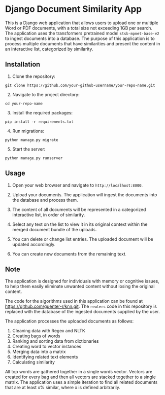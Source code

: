# Django Document Similarity App

This is a Django web application that allows users to upload one or multiple Word or PDF documents, with a total size not exceeding 1GB per search. The application uses the transformers pretrained model `stsb-mpnet-base-v2` to ingest documents into a database. The purpose of this application is to process multiple documents that have similarities and present the content in an interactive list, categorized by similarity.

## Installation

1. Clone the repository:
```
git clone https://github.com/your-github-username/your-repo-name.git
```

2. Navigate to the project directory:
```
cd your-repo-name
```

3. Install the required packages:
```
pip install -r requirements.txt
```

4. Run migrations:
```
python manage.py migrate
```

5. Start the server:
```
python manage.py runserver
```

## Usage

1. Open your web browser and navigate to `http://localhost:8000`.

2. Upload your documents. The application will ingest the documents into the database and process them.

3. The content of all documents will be represented in a categorized interactive list, in order of similarity.

4. Select any text on the list to view it in its original context within the merged document bundle of the uploads.

5. You can delete or change list entries. The uploaded document will be updated accordingly.

6. You can create new documents from the remaining text.

## Note

The application is designed for individuals with memory or cognitive issues, to help them easily eliminate unwanted content without losing the original content.

The code for the algorithms used in this application can be found at https://github.com/guenter-r/knn.git. The `reuters` code in this repository is replaced with the database of the ingested documents supplied by the user.

The application processes the uploaded documents as follows:

1. Cleaning data with Regex and NLTK
2. Creating bags of words
3. Ranking and sorting data from dictionaries
4. Creating word to vector instances
5. Merging data into a matrix
6. Identifying related text elements
7. Calculating similarity

All top words are gathered together in a single words vector. Vectors are created for every bag and then all vectors are stacked together to a single matrix. The application uses a simple iteration to find all related documents that are at least x% similar, where x is defined arbitrarily.